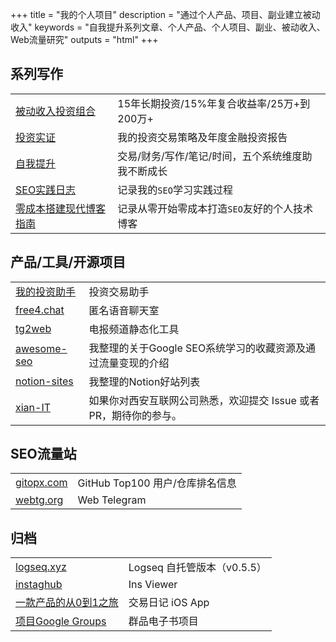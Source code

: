 +++
title = "我的个人项目"
description = "通过个人产品、项目、副业建立被动收入"
keywords = "自我提升系列文章、个人产品、个人项目、副业、被动收入、Web流量研究"
outputs = "html"
+++

## 系列写作

| | |
| -- | -- |
| [被动收入投资组合](/categories/被动收入投资组合/) | 15年长期投资/15%年复合收益率/25万+到200万+ |
| [投资实证](/series/投资实证/) | 我的投资交易策略及年度金融投资报告 |
| [自我提升](/series/自我提升/) | 交易/财务/写作/笔记/时间，五个系统维度助我不断成长 |
| [SEO实践日志](/series/seo实践日志/) | 记录我的`SEO`学习实践过程 |
| [零成本搭建现代博客指南](/series/零成本搭建现代博客指南/) | 记录从零开始零成本打造`SEO`友好的个人技术博客 |

## 产品/工具/开源项目

| | |
| -- | -- |
| [我的投资助手](https://www.myinvestpilot.com/) | 投资交易助手 |
| [free4.chat](https://github.com/madawei2699/free4chat) | 匿名语音聊天室 |
| [tg2web](https://github.com/bmpi-dev/tg2web) | 电报频道静态化工具 |
| [awesome-seo](https://github.com/madawei2699/awesome-seo) | 我整理的关于Google SEO系统学习的收藏资源及通过流量变现的介绍 |
| [notion-sites](https://github.com/madawei2699/notion-sites) | 我整理的Notion好站列表 |
| [xian-IT](https://github.com/madawei2699/xian-IT) | 如果你对西安互联网公司熟悉，欢迎提交 Issue 或者PR，期待你的参与。 |

## SEO流量站

| | |
| -- | -- |
| [gitopx.com](https://www.gitopx.com) | GitHub Top100 用户/仓库排名信息 |
| [webtg.org](https://www.webtg.org) | Web Telegram |

## 归档

| | |
| -- | -- |
| [logseq.xyz](https://github.com/bmpi-dev/logseq.xyz) | Logseq 自托管版本（v0.5.5） |
| [instaghub](https://github.com/bmpi-dev/instaghub) | Ins Viewer |
| [一款产品的从0到1之旅](/dev/zero-to-one/) | 交易日记 iOS App |
| [项目Google Groups](https://groups.google.com/forum/#!forum/qunpin) | 群品电子书项目 |
